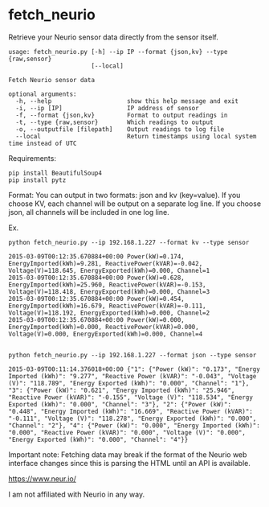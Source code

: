fetch_neurio
============

Retrieve your Neurio sensor data directly from the sensor itself.

    usage: fetch_neurio.py [-h] --ip IP --format {json,kv} --type {raw,sensor}
                           [--local]

    Fetch Neurio sensor data

    optional arguments:
      -h, --help                     show this help message and exit
      -i, --ip [IP]                  IP address of sensor
      -f, --format {json,kv}         Format to output readings in
      -t, --type {raw,sensor}        Which readings to output
      -o, --outputfile [filepath]    Output readings to log file
      --local                        Return timestamps using local system time instead of UTC

Requirements:

    pip install BeautifulSoup4
    pip install pytz


Format:
You can output in two formats: json and kv (key=value). If you choose KV,
each channel will be output on a separate log line. If you choose json, all
channels will be included in one log line.

Ex.

    python fetch_neurio.py --ip 192.168.1.227 --format kv --type sensor

    2015-03-09T00:12:35.670884+00:00 Power(kW)=0.174, EnergyImported(kWh)=9.281, ReactivePower(kVAR)=-0.042, Voltage(V)=118.645, EnergyExported(kWh)=0.000, Channel=1
    2015-03-09T00:12:35.670884+00:00 Power(kW)=0.628, EnergyImported(kWh)=25.960, ReactivePower(kVAR)=-0.153, Voltage(V)=118.418, EnergyExported(kWh)=0.000, Channel=3
    2015-03-09T00:12:35.670884+00:00 Power(kW)=0.454, EnergyImported(kWh)=16.679, ReactivePower(kVAR)=-0.111, Voltage(V)=118.192, EnergyExported(kWh)=0.000, Channel=2
    2015-03-09T00:12:35.670884+00:00 Power(kW)=0.000, EnergyImported(kWh)=0.000, ReactivePower(kVAR)=0.000, Voltage(V)=0.000, EnergyExported(kWh)=0.000, Channel=4


    python fetch_neurio.py --ip 192.168.1.227 --format json --type sensor

    2015-03-09T00:11:14.376018+00:00 {"1": {"Power (kW)": "0.173", "Energy Imported (kWh)": "9.277", "Reactive Power (kVAR)": "-0.043", "Voltage (V)": "118.789", "Energy Exported (kWh)": "0.000", "Channel": "1"}, "3": {"Power (kW)": "0.621", "Energy Imported (kWh)": "25.946", "Reactive Power (kVAR)": "-0.155", "Voltage (V)": "118.534", "Energy Exported (kWh)": "0.000", "Channel": "3"}, "2": {"Power (kW)": "0.448", "Energy Imported (kWh)": "16.669", "Reactive Power (kVAR)": "-0.111", "Voltage (V)": "118.278", "Energy Exported (kWh)": "0.000", "Channel": "2"}, "4": {"Power (kW)": "0.000", "Energy Imported (kWh)": "0.000", "Reactive Power (kVAR)": "0.000", "Voltage (V)": "0.000", "Energy Exported (kWh)": "0.000", "Channel": "4"}}


Important note: Fetching data may break if the format of the Neurio web
interface changes since this is parsing the HTML until an API is available.

https://www.neur.io/

I am not affiliated with Neurio in any way.
